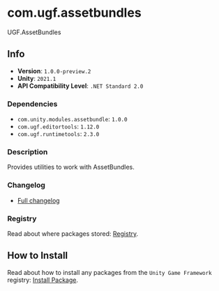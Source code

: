 # com.ugf.assetbundles

UGF.AssetBundles

## Info

- **Version**: `1.0.0-preview.2`
- **Unity**: `2021.1`
- **API Compatibility Level**: `.NET Standard 2.0`

### Dependencies

- `com.unity.modules.assetbundle`: `1.0.0`
- `com.ugf.editortools`: `1.12.0`
- `com.ugf.runtimetools`: `2.3.0`


### Description

Provides utilities to work with AssetBundles.

### Changelog

- [Full changelog](changelog.md)

### Registry

Read about where packages stored: [Registry](https://github.com/unity-game-framework/organization/blob/main/docs/registry.md).

## How to Install

Read about how to install any packages from the `Unity Game Framework` registry: [Install Package](https://github.com/unity-game-framework/organization/blob/main/docs/install-packages.md).
